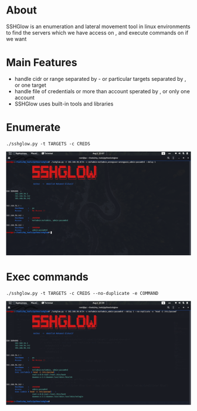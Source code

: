 # About
SSHGlow is an enumeration and lateral movement tool in linux environments to find the servers which
we have access on , and execute commands on if we want 

# Main Features
- handle cidr or range separated by - or particular targets separated by , or one target
- handle file of credentials or more than account sperated by , or only one account
- SSHGlow uses built-in tools and libraries 

# Enumerate
```
./sshglow.py -t TARGETS -c CREDS
```

![](./preview1.png)

# Exec commands
```
./sshglow.py -t TARGETS -c CREDS --no-duplicate -e COMMAND
```

![](./preview2.png)

